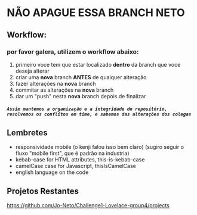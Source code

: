 # NÃO APAGUE ESSA BRANCH NETO

## Workflow:
### por favor galera, utilizem o workflow abaixo:
1. primeiro voce tem que estar localizado **dentro** da branch que voce deseja alterar
2. criar uma **nova** branch **ANTES** de qualquer alteração
3. fazer alterações na **nova** branch
4. commitar as alterações na **nova** branch
5. dar um "push" nesta **nova** branch depois de finalizar
##### `Assim mantemos a organização e a integridade do repositório, resolvemos os conflitos em time, e sabemos das alterações dos colegas`
## Lembretes
* responsividade mobile (o kenji falou isso bem claro) (sugiro seguir o fluxo "mobile first", que é padrão na industria)
* kebab-case for HTML attributes, this-is-kebab-case
* camelCase case for Javascript, thisIsCamelCase
* english language on the code

## Projetos Restantes
https://github.com/Jo-Neto/Challenge1-Lovelace-group4/projects